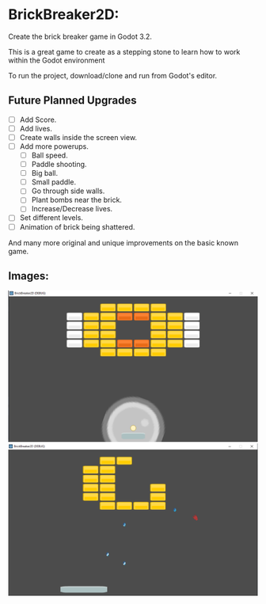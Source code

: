 # BrickBreaker2D:

Create the brick breaker game in Godot 3.2.

This is a great game to create as a stepping stone to learn how to work within the Godot environment

To run the project, download/clone and run from Godot's editor.

## Future Planned Upgrades
- [ ] Add Score.
- [ ] Add lives.
- [ ] Create walls inside the screen view.
- [ ] Add more powerups.
	- [ ] Ball speed.
	- [ ] Paddle shooting.
	- [ ] Big ball.
	- [ ] Small paddle.
	- [ ] Go through side walls.
	- [ ] Plant bombs near the brick.
	- [ ] Increase/Decrease lives.
- [ ] Set different levels.
- [ ] Animation of brick being shattered.

And many more original and unique improvements on the basic known game.

##  Images:
<img  src="Images/game_init.png" width="600" >
<img  src="Images/in_game_lvl_1.png" width="600" >